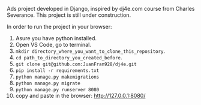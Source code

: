 Ads project developed in Django, inspired by dj4e.com course from Charles Severance.
This project is still under construction.

In order to run the project in your browser:

1) Asure you have python installed.
2) Open VS Code, go to terminal.
3) ```mkdir directory_where_you_want_to_clone_this_repository```.
4) ```cd path_to_directory_you_created_before```.
5) ```git clone git@github.com:JuanFran928/dj4e.git```
6) ```pip install -r requirements.txt``` 
7) ```python manage.py makemigrations```
8) ```python manage.py migrate```
9) ```python manage.py runserver 8080```
10) copy and paste in the browser: http://127.0.0.1:8080/
